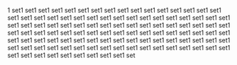 1 set1 set1 set1 set1 set1 set1 set1 set1 set1 set1 set1 set1 set1 set1 set1 set1 set1 set1 set1 set1 set1 set1 set1 set1 set1 set1 set1 set1 set1 set1 set1 set1 set1 set1 set1 set1 set1 set1 set1 set1 set1 set1 set1 set1 set1 set1 set1 set1 set1 set1 set1 set1 set1 set1 set1 set1 set1 set1 set1 set1 set1 set1 set1 set1 set1 set1 set1 set1 set1 set1 set1 set1 set1 set1 set1 set1 set1 set1 set1 set1 set1 set1 set1 set1 set1 set1 set1 set1 set1 set1 set1 set1 set1 set1 set1 set1 set1 set1 set1 set1 set1 set1 set1 set1 set1 set1 set1 set1 set1 set1 set
